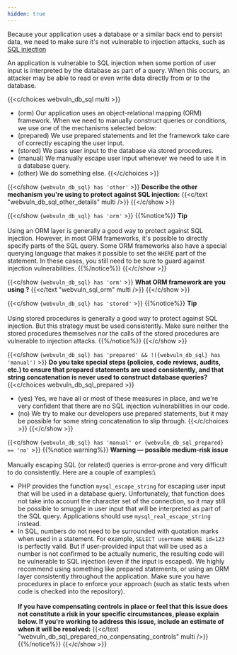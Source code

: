 ```yaml
---
hidden: true
---
```


Because your application uses a database or a similar back end to persist data, we need to make sure it's not vulnerable to injection attacks, such as [SQL injection](http://en.wikipedia.org/wiki/SQL_injection)

An application is vulnerable to SQL injection when some portion of user input is interpreted by the database as part of a query. When this occurs, an attacker may be able to read or even write data directly from or to the database.

{{<c/choices webvuln_db_sql  multi >}}
* (orm) Our application uses an object-relational mapping (ORM) framework. When we need to manually construct queries or conditions, we use one of the mechanisms selected below:
* (prepared) We use prepared statements and let the framework take care of correctly escaping the user input.
* (stored) We pass user input to the database via stored procedures.
* (manual) We manually escape user input whenever we need to use it in a database query.
* (other) We do something else.
{{</c/choices >}}


{{<c/show `{webvuln_db_sql} has 'other'` >}}
**Describe the other mechanism you're using to protect against SQL injection:**
{{<c/text "webvuln_db_sql_other_details" multi />}}
{{</c/show >}}

{{<c/show `{webvuln_db_sql} has 'orm'` >}}
{{%notice%}}
**Tip**\
\
Using an ORM layer is generally a good way to protect against SQL injection. However, in most ORM frameworks, it's possible to directly specify parts of the SQL query. Some ORM frameworks also have a special querying language that makes it possible to set the `WHERE` part of the statement. In these cases, you still need to be sure to guard against injection vulnerabilities.
{{%/notice%}}
{{</c/show >}}

{{<c/show `{webvuln_db_sql} has 'orm'` >}}
**What ORM framework are you using ?**
{{<c/text "webvuln_sql_orm" multi />}}
{{</c/show >}}



{{<c/show `{webvuln_db_sql} has 'stored'` >}}
{{%notice%}}
**Tip**\
\
Using stored procedures is generally a good way to protect against SQL injection. But this strategy must be used consistently. Make sure neither the stored procedures themselves nor the calls of the stored procedures are vulnerable to injection attacks.
{{%/notice%}}
{{</c/show >}}

{{<c/show `{webvuln_db_sql} has 'prepared' && !({webvuln_db_sql} has 'manual')` >}}
**Do you take special steps (policies, code reviews, audits, etc.) to ensure that prepared statements are used consistently, and that string concatenation is never used to construct database queries?**
{{<c/choices webvuln_db_sql_prepared >}}
* (yes) Yes, we have all or most of these measures in place, and we're very confident that there are no SQL injection vulnerabilities in our code.
* (no) We try to make our developers use prepared statements, but it may be possible for some string concatenation to slip through.
{{</c/choices >}}
{{</c/show >}}


{{<c/show `{webvuln_db_sql} has 'manual' or {webvuln_db_sql_prepared} == 'no'` >}}
{{%notice warning%}}
**Warning — possible medium-risk issue**\
\
Manually escaping SQL (or related) queries is error-prone and very difficult to do consistently. Here are a couple of examples:\
* PHP provides the function `mysql_escape_string` for escaping user input that will be used in a database query. Unfortunately, that function does not take into account the character set of the connection, so it may still be possible to smuggle in user input that will be interpreted as part of the SQL query. Applications should use `mysql_real_escape_string` instead.
* In SQL, numbers do not need to be surrounded with quotation marks when used in a statement. For example, `SELECT username WHERE id=123` is perfectly valid. But if user-provided input that will be used as a number is not confirmed to be actually numeric, the resulting code will be vulnerable to SQL injection (even if the input is escaped).
We highly recommend using something like prepared statements, or using an ORM layer consistently throughout the application. Make sure you have procedures in place to enforce your approach (such as static tests when code is checked into the repository).\
\
**If you have compensating controls in place or feel that this issue does not constitute a risk in your specific circumstances, please explain below. If you're working to address this issue, include an estimate of when it will be resolved:**
{{<c/text "webvuln_db_sql_prepared_no_conpensating_controls" multi />}}
{{%/notice%}}
{{</c/show >}}
